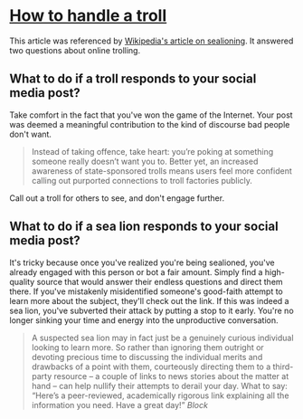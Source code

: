 # [How to handle a troll](https://www.theguardian.com/technology/2018/aug/18/how-to-handle-a-troll-and-neuter-a-sea-lion-dealing-with-online-attacks-astroturfine-trolljacking)

This article was referenced by [Wikipedia's article on sealioning](../../../2025/10/20/wikipedia-sealioning.md). It answered two questions about online trolling.

## What to do if a troll responds to your social media post? 

Take comfort in the fact that you've won the game of the Internet. Your post was deemed a meaningful contribution to the kind of discourse bad people don't want.

> Instead of taking offence, take heart: you’re poking at something someone really doesn’t want you to. Better yet, an increased awareness of state-sponsored trolls means users feel more confident calling out purported connections to troll factories publicly.

Call out a troll for others to see, and don't engage further. 

## What to do if a sea lion responds to your social media post?

It's tricky because once you've realized you're being sealioned, you've already engaged with this person or bot a fair amount. Simply find a high-quality source that would answer their endless questions and direct them there. If you've mistakenly misidentified someone's good-faith attempt to learn more about the subject, they'll check out the link. If this was indeed a sea lion, you've subverted their attack by putting a stop to it early. You're no longer sinking your time and energy into the unproductive conversation.

> A suspected sea lion may in fact just be a genuinely curious individual looking to learn more. So rather than ignoring them outright or devoting precious time to discussing the individual merits and drawbacks of a point with them, courteously directing them to a third-party resource – a couple of links to news stories about the matter at hand – can help nullify their attempts to derail your day. What to say: “Here’s a peer-reviewed, academically rigorous link explaining all the information you need. Have a great day!” *Block*
